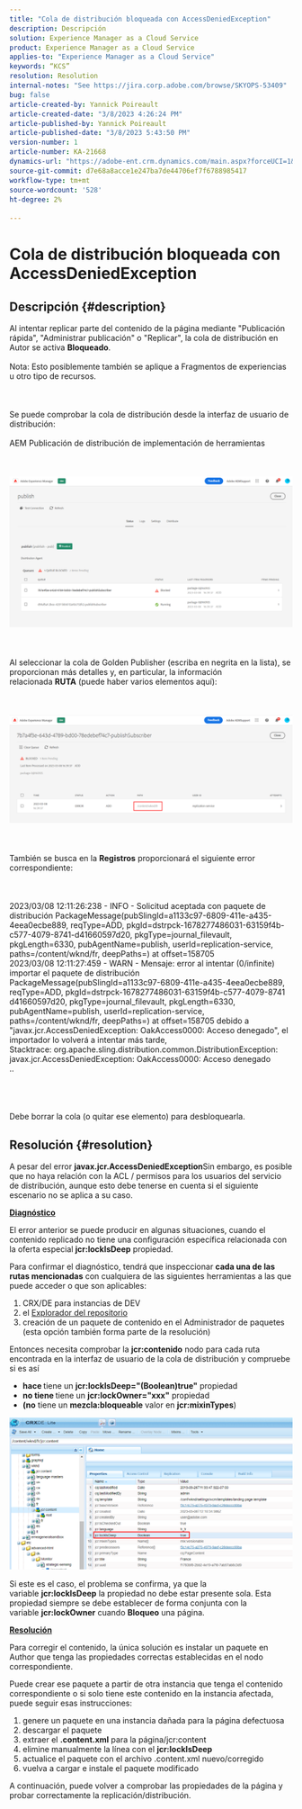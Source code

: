 ```yaml
---
title: "Cola de distribución bloqueada con AccessDeniedException"
description: Descripción
solution: Experience Manager as a Cloud Service
product: Experience Manager as a Cloud Service
applies-to: "Experience Manager as a Cloud Service"
keywords: “KCS”
resolution: Resolution
internal-notes: "See https://jira.corp.adobe.com/browse/SKYOPS-53409"
bug: false
article-created-by: Yannick Poireault
article-created-date: "3/8/2023 4:26:24 PM"
article-published-by: Yannick Poireault
article-published-date: "3/8/2023 5:43:50 PM"
version-number: 1
article-number: KA-21668
dynamics-url: "https://adobe-ent.crm.dynamics.com/main.aspx?forceUCI=1&pagetype=entityrecord&etn=knowledgearticle&id=d131a6ee-cdbd-ed11-83ff-6045bd0065b6"
source-git-commit: d7e68a8acce1e247ba7de44706ef7f6788985417
workflow-type: tm+mt
source-wordcount: '528'
ht-degree: 2%

---
```


# Cola de distribución bloqueada con AccessDeniedException

## Descripción {#description}

Al intentar replicar parte del contenido de la página mediante &quot;Publicación rápida&quot;, &quot;Administrar publicación&quot; o &quot;Replicar&quot;, la cola de distribución en Autor se activa <b>Bloqueado</b>.<br><br>Nota: Esto posiblemente también se aplique a Fragmentos de experiencias u otro tipo de recursos.<br><br> <br><br>Se puede comprobar la cola de distribución desde la interfaz de usuario de distribución:<br><br>AEM Publicación de distribución de implementación de herramientas<br><br> <br><br>![](assets/___32190a90-d7bd-ed11-83ff-6045bd0065b6___.png)<br><br> <br><br>Al seleccionar la cola de Golden Publisher (escriba en negrita en la lista), se proporcionan más detalles y, en particular, la información relacionada <b>RUTA</b> (puede haber varios elementos aquí):<br><br> <br><br>![](assets/___602d0796-d7bd-ed11-83ff-6045bd0065b6___.png)<br><br> <br><br>También se busca en la <b>Registros</b> proporcionará el siguiente error correspondiente:<br><br> <br><br>2023/03/08 12:11:26:238 - INFO - Solicitud aceptada con paquete de distribución PackageMessage(pubSlingId=a1133c97-6809-411e-a435-4eea0ecbe889, reqType=ADD, pkgId=dstrpck-1678277486031-63159f4b-c577-4079-8741-d41660597d20, pkgType=journal_filevault, pkgLength=6330, pubAgentName=publish, userId=replication-service, paths=/content/wknd/fr, deepPaths=) at offset=158705
<br>2023/03/08 12:11:27:459 - WARN - Mensaje: error al intentar (0/infinite) importar el paquete de distribución PackageMessage(pubSlingId=a1133c97-6809-411e-a435-4eea0ecbe889, reqType=ADD, pkgId=dstrpck-1678277486031-63159f4b-c577-4079-8741 d41660597d20, pkgType=journal_filevault, pkgLength=6330, pubAgentName=publish, userId=replication-service, paths=/content/wknd/fr, deepPaths=) at offset=158705 debido a &quot;javax.jcr.AccessDeniedException: OakAccess0000: Acceso denegado&quot;, el importador lo volverá a intentar más tarde,
<br>Stacktrace: org.apache.sling.distribution.common.DistributionException: javax.jcr.AccessDeniedException: OakAccess0000: Acceso denegado
<br>..<br><br><br> <br><br>Debe borrar la cola (o quitar ese elemento) para desbloquearla.<br>

## Resolución {#resolution}


A pesar del error <b>javax.jcr.AccessDeniedException</b>Sin embargo, es posible que no haya relación con la ACL / permisos para los usuarios del servicio de distribución, aunque esto debe tenerse en cuenta si el siguiente escenario no se aplica a su caso.



<u><b>Diagnóstico</b></u>

El error anterior se puede producir en algunas situaciones, cuando el contenido replicado no tiene una configuración específica relacionada con la oferta especial <b>jcr:lockIsDeep</b> propiedad.

Para confirmar el diagnóstico, tendrá que inspeccionar <b>cada una de las rutas mencionadas</b> con cualquiera de las siguientes herramientas a las que puede acceder o que son aplicables:

1. CRX/DE para instancias de DEV
2. el [Explorador del repositorio](https://experienceleague.adobe.com/docs/experience-manager-cloud-service/content/implementing/developer-tools/repository-browser.html?lang=es)
3. creación de un paquete de contenido en el Administrador de paquetes (esta opción también forma parte de la resolución)


Entonces necesita comprobar la <b>jcr:contenido</b> nodo para cada ruta encontrada en la interfaz de usuario de la cola de distribución y compruebe si es así

- <b>hace </b>tiene un <b>jcr:lockIsDeep=&quot;(Boolean)true&quot;</b> propiedad
- <b>no tiene </b>tiene un <b>jcr:lockOwner=&quot;xxx&quot;</b> propiedad
- <b>(no</b> tiene un <b>mezcla:bloqueable</b> valor en <b>jcr:mixinTypes</b>)


![](assets/e5fb7aa2-d8bd-ed11-83ff-6045bd0065b6.png)

Si este es el caso, el problema se confirma, ya que la variable <b>jcr:lockIsDeep</b> la propiedad no debe estar presente sola. Esta propiedad siempre se debe establecer de forma conjunta con la variable <b>jcr:lockOwner</b> cuando <b>Bloqueo</b> una página.



<u><b>Resolución</b></u>

Para corregir el contenido, la única solución es instalar un paquete en Author que tenga las propiedades correctas establecidas en el nodo correspondiente.

Puede crear ese paquete a partir de otra instancia que tenga el contenido correspondiente o si solo tiene este contenido en la instancia afectada, puede seguir esas instrucciones:

1. genere un paquete en una instancia dañada para la página defectuosa
2. descargar el paquete
3. extraer el <b>.content.xml</b> para la página/jcr:content
4. elimine manualmente la línea con el <b>jcr:lockIsDeep</b>
5. actualice el paquete con el archivo .content.xml nuevo/corregido
6. vuelva a cargar e instale el paquete modificado


A continuación, puede volver a comprobar las propiedades de la página y probar correctamente la replicación/distribución.
